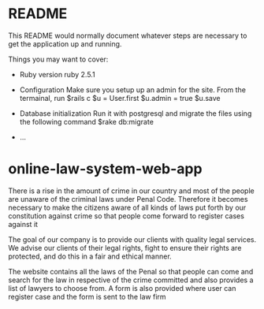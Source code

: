 # README

This README would normally document whatever steps are necessary to get the
application up and running.

Things you may want to cover:

* Ruby version
 ruby 2.5.1


* Configuration
Make sure you setup up an admin for the site.
From the termainal, run 
$rails c
$u = User.first
$u.admin = true
$u.save

* Database initialization
Run it with postgresql and migrate the files using the following command
$rake db:migrate




* ...
# online-law-system-web-app

There is a rise in the amount of crime in our country and most of the people are unaware of the 
criminal laws under Penal Code. Therefore it becomes necessary to make the citizens aware of all kinds of
laws put forth by our constitution against crime so that people come forward to register cases against it

The goal of our company is to provide our clients with quality legal services. We advise our clients of their
legal rights, fight to ensure their rights are protected, and do this in a fair and ethical manner.

The website contains all the laws of the Penal so that people can come and search for the law in respective of the crime committed and also provides a list of lawyers to choose from.
A form is also provided where user can register case and the form is sent to the law firm
   
   
   
